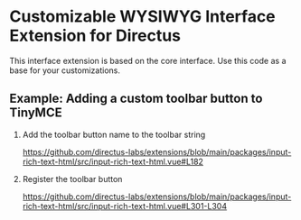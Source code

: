 # Customizable WYSIWYG Interface Extension for Directus

This interface extension is based on the core interface. Use this code as a base for your customizations.

## Example: Adding a custom toolbar button to TinyMCE

1. Add the toolbar button name to the toolbar string

    https://github.com/directus-labs/extensions/blob/main/packages/input-rich-text-html/src/input-rich-text-html.vue#L182

2. Register the toolbar button

    https://github.com/directus-labs/extensions/blob/main/packages/input-rich-text-html/src/input-rich-text-html.vue#L301-L304
